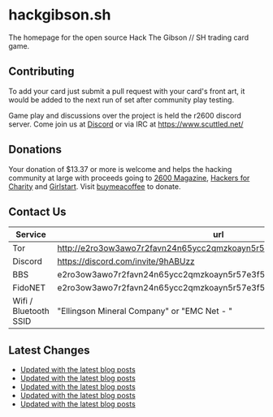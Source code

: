 # hackgibson.sh
The homepage for the open source Hack The Gibson // SH trading card game.


## Contributing

To add your card just submit a pull request with your card's front art, it would be added to the next run of set after community play testing.

Game play and discussions over the project is held the r2600 discord server. Come join us at [Discord](https://discord.com/invite/9hABUzz) or via IRC at https://www.scuttled.net/


## Donations

Your donation of $13.37 or more is welcome and helps the hacking community at large with proceeds going to [2600 Magazine](https://2600.com/), [Hackers for Charity](https://hackersforcharity.org) and [Girlstart](https://girlstart.org).  Visit [buymeacoffee](https://www.buymeacoffee.com/hackgibson.sh) to donate.


## Contact Us

Service | url
-|-
Tor | http://e2ro3ow3awo7r2favn24n65ycc2qmzkoayn5r57e3f56nvjwdcgg32ad.onion
Discord | https://discord.com/invite/9hABUzz
BBS | e2ro3ow3awo7r2favn24n65ycc2qmzkoayn5r57e3f56nvjwdcgg32ad.onion:23
FidoNET | e2ro3ow3awo7r2favn24n65ycc2qmzkoayn5r57e3f56nvjwdcgg32ad.onion:24554
Wifi / Bluetooth SSID | "Ellingson Mineral Company" or "EMC Net - <fidonet address>"

## Latest Changes
<!-- BLOG-POST-LIST:START -->
- [Updated with the latest blog posts](https://github.com/DFW2600/hackgibson.sh/commit/ccb37d7b17ea1751d79a78448fe1d482cb61a2f5)
- [Updated with the latest blog posts](https://github.com/DFW2600/hackgibson.sh/commit/f5cc3fd8f6f25709ff559074a12b1816b9542317)
- [Updated with the latest blog posts](https://github.com/DFW2600/hackgibson.sh/commit/12ec32e2f4c0c4899f1afd7c52b38720d623abc4)
- [Updated with the latest blog posts](https://github.com/DFW2600/hackgibson.sh/commit/1d10c9ab753ba45b33c4776f841e4a24fe9640c4)
- [Updated with the latest blog posts](https://github.com/DFW2600/hackgibson.sh/commit/521da3b7c099ec1317e1276ae657aaffc57ac301)
<!-- BLOG-POST-LIST:END -->

